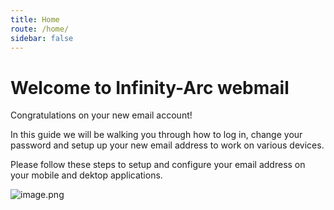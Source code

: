 ```yaml
---
title: Home
route: /home/
sidebar: false
---
```


# Welcome to Infinity-Arc webmail

Congratulations on your new email account!

In this guide we will be walking you through how to log in, change your password and setup up your new email address to work on various devices.

Please follow these steps to setup and configure your email address on your mobile and dektop applications.

![image.png](/image-d37b6191-c976-4e57-99c3-56b561a2e73e.png)






